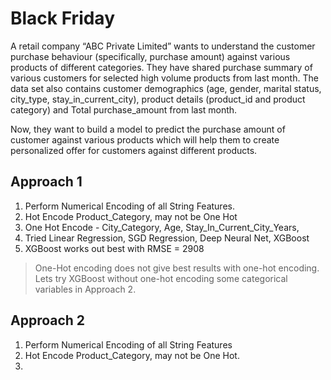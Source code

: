 # Black Friday

A retail company “ABC Private Limited” wants to understand the customer purchase behaviour (specifically, purchase amount) against various products of different categories. They have shared purchase summary of various customers for selected high volume products from last month.
The data set also contains customer demographics (age, gender, marital status, city_type, stay_in_current_city), product details (product_id and product category) and Total purchase_amount from last month.

Now, they want to build a model to predict the purchase amount of customer against various products which will help them to create personalized offer for customers against different products.

## Approach 1
1. Perform Numerical Encoding of all String Features.
2. Hot Encode Product_Category, may not be One Hot
3. One Hot Encode - City_Category, Age, Stay_In_Current_City_Years,
4. Tried Linear Regression, SGD Regression, Deep Neural Net, XGBoost
5. XGBoost works out best with RMSE = 2908

> One-Hot encoding does not give best results with one-hot encoding. Lets try XGBoost without one-hot encoding some categorical variables in Approach 2.

## Approach 2
1. Perform Numerical Encoding of all String Features
2. Hot Encode Product_Category, may not be One Hot.
3. 